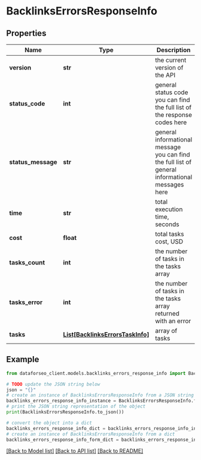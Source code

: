 # BacklinksErrorsResponseInfo


## Properties

Name | Type | Description | Notes
------------ | ------------- | ------------- | -------------
**version** | **str** | the current version of the API | [optional] 
**status_code** | **int** | general status code you can find the full list of the response codes here | [optional] 
**status_message** | **str** | general informational message you can find the full list of general informational messages here | [optional] 
**time** | **str** | total execution time, seconds | [optional] 
**cost** | **float** | total tasks cost, USD | [optional] 
**tasks_count** | **int** | the number of tasks in the tasks array | [optional] 
**tasks_error** | **int** | the number of tasks in the tasks array returned with an error | [optional] 
**tasks** | [**List[BacklinksErrorsTaskInfo]**](BacklinksErrorsTaskInfo.md) | array of tasks | [optional] 

## Example

```python
from dataforseo_client.models.backlinks_errors_response_info import BacklinksErrorsResponseInfo

# TODO update the JSON string below
json = "{}"
# create an instance of BacklinksErrorsResponseInfo from a JSON string
backlinks_errors_response_info_instance = BacklinksErrorsResponseInfo.from_json(json)
# print the JSON string representation of the object
print(BacklinksErrorsResponseInfo.to_json())

# convert the object into a dict
backlinks_errors_response_info_dict = backlinks_errors_response_info_instance.to_dict()
# create an instance of BacklinksErrorsResponseInfo from a dict
backlinks_errors_response_info_form_dict = backlinks_errors_response_info.from_dict(backlinks_errors_response_info_dict)
```
[[Back to Model list]](../README.md#documentation-for-models) [[Back to API list]](../README.md#documentation-for-api-endpoints) [[Back to README]](../README.md)


